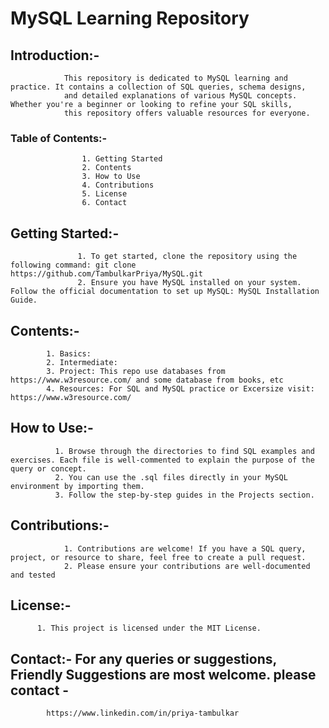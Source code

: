 # MySQL Learning Repository

## Introduction:-
                This repository is dedicated to MySQL learning and practice. It contains a collection of SQL queries, schema designs, 
                and detailed explanations of various MySQL concepts. Whether you're a beginner or looking to refine your SQL skills, 
                this repository offers valuable resources for everyone.

### Table of Contents:-
                    1. Getting Started
                    2. Contents 
                    3. How to Use 
                    4. Contributions
                    5. License
                    6. Contact

## Getting Started:- 
                   1. To get started, clone the repository using the following command: git clone https://github.com/TambulkarPriya/MySQL.git
                   2. Ensure you have MySQL installed on your system. Follow the official documentation to set up MySQL: MySQL Installation Guide.

## Contents:-
            1. Basics: 
            2. Intermediate:
            3. Project: This repo use databases from https://www.w3resource.com/ and some database from books, etc 
            4. Resources: For SQL and MySQL practice or Excersize visit: https://www.w3resource.com/  

## How to Use:- 
              1. Browse through the directories to find SQL examples and exercises. Each file is well-commented to explain the purpose of the query or concept.
              2. You can use the .sql files directly in your MySQL environment by importing them.
              3. Follow the step-by-step guides in the Projects section.

## Contributions:-
                1. Contributions are welcome! If you have a SQL query, project, or resource to share, feel free to create a pull request.
                2. Please ensure your contributions are well-documented and tested

## License:- 
          1. This project is licensed under the MIT License.

## Contact:- For any queries or suggestions, Friendly Suggestions are most welcome. please contact - 
            https://www.linkedin.com/in/priya-tambulkar 
          
              
            
            




                
